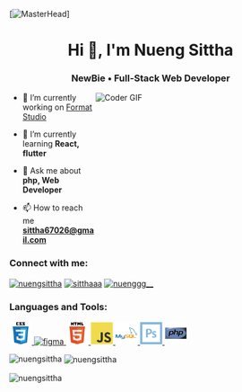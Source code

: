 [![MasterHead](https://imgur.com/u1ARA0g)]
<h1 align="center">Hi 👋, I'm Nueng Sittha</h1>
<h3 align="center">NewBie • Full-Stack Web Developer</h3>
<img alt="Coder GIF" align="right" height=250 width=350 src="https://miro.medium.com/max/1360/0*7Q3yvSIv_t0ioJ-Z.gif" />

- 🔭 I’m currently working on [Format Studio](https://www.facebook.com/formatstudioweb)

- 🌱 I’m currently learning **React, flutter**

- 💬 Ask me about **php, Web Developer**

- 📫 How to reach me **sittha67026@gmail.com**

<h3 align="left">Connect with me:</h3>
<p align="left">
<a href="https://twitter.com/nuengsittha" target="blank"><img align="center" src="https://raw.githubusercontent.com/rahuldkjain/github-profile-readme-generator/master/src/images/icons/Social/twitter.svg" alt="nuengsittha" height="30" width="40" /></a>
<a href="https://fb.com/sitthaaa" target="blank"><img align="center" src="https://raw.githubusercontent.com/rahuldkjain/github-profile-readme-generator/master/src/images/icons/Social/facebook.svg" alt="sitthaaa" height="30" width="40" /></a>
<a href="https://instagram.com/nuenggg__" target="blank"><img align="center" src="https://raw.githubusercontent.com/rahuldkjain/github-profile-readme-generator/master/src/images/icons/Social/instagram.svg" alt="nuenggg__" height="30" width="40" /></a>
</p>

<h3 align="left">Languages and Tools:</h3>
<p align="left"> <a href="https://www.w3schools.com/css/" target="_blank" rel="noreferrer"> <img src="https://raw.githubusercontent.com/devicons/devicon/master/icons/css3/css3-original-wordmark.svg" alt="css3" width="40" height="40"/> </a> <a href="https://www.figma.com/" target="_blank" rel="noreferrer"> <img src="https://www.vectorlogo.zone/logos/figma/figma-icon.svg" alt="figma" width="40" height="40"/> </a> <a href="https://www.w3.org/html/" target="_blank" rel="noreferrer"> <img src="https://raw.githubusercontent.com/devicons/devicon/master/icons/html5/html5-original-wordmark.svg" alt="html5" width="40" height="40"/> </a> <a href="https://developer.mozilla.org/en-US/docs/Web/JavaScript" target="_blank" rel="noreferrer"> <img src="https://raw.githubusercontent.com/devicons/devicon/master/icons/javascript/javascript-original.svg" alt="javascript" width="40" height="40"/> </a> <a href="https://www.mysql.com/" target="_blank" rel="noreferrer"> <img src="https://raw.githubusercontent.com/devicons/devicon/master/icons/mysql/mysql-original-wordmark.svg" alt="mysql" width="40" height="40"/> </a> <a href="https://www.photoshop.com/en" target="_blank" rel="noreferrer"> <img src="https://raw.githubusercontent.com/devicons/devicon/master/icons/photoshop/photoshop-line.svg" alt="photoshop" width="40" height="40"/> </a> <a href="https://www.php.net" target="_blank" rel="noreferrer"> <img src="https://raw.githubusercontent.com/devicons/devicon/master/icons/php/php-original.svg" alt="php" width="40" height="40"/> </a> </p>

<p><img align="left" src="https://github-readme-stats.vercel.app/api/top-langs?username=nuengsittha&show_icons=true&locale=en&layout=compact" alt="nuengsittha" /></p>

<p>&nbsp;<img align="center" src="https://github-readme-stats.vercel.app/api?username=nuengsittha&show_icons=true&locale=en" alt="nuengsittha" /></p>

<p><img align="center" src="https://github-readme-streak-stats.herokuapp.com/?user=nuengsittha&" alt="nuengsittha" /></p>
